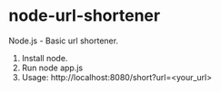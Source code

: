 node-url-shortener
==================

Node.js - Basic url shortener.

1) Install node.  
2) Run node app.js  
3) Usage: http://localhost:8080/short?url=<your_url>


